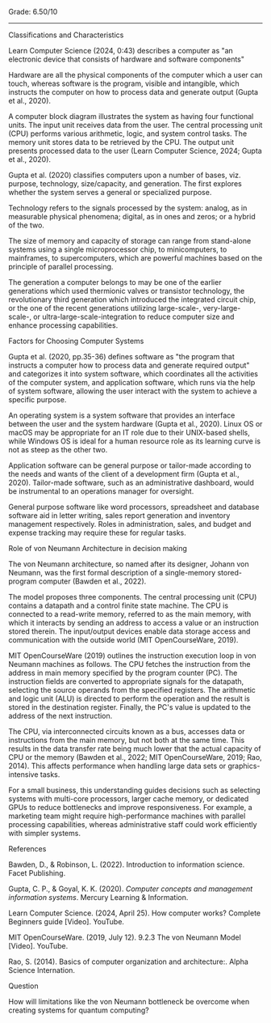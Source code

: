 Grade: 6.50/10

---

Classifications and Characteristics

Learn Computer Science (2024, 0:43) describes a computer as "an electronic device that consists of hardware and software components"

Hardware are all the physical components of the computer which a user can touch, whereas software is the program, visible and intangible, which instructs the computer on how to process data and generate output (Gupta et al., 2020).

A computer block diagram illustrates the system as having four functional units. The input unit receives data from the user. The central processing unit (CPU) performs various arithmetic, logic, and system control tasks. The memory unit stores data to be retrieved by the CPU. The output unit presents processed data to the user (Learn Computer Science, 2024; Gupta et al., 2020).

Gupta et al. (2020) classifies computers upon a number of bases, viz. purpose, technology, size/capacity, and generation. The first explores whether the system serves a general or specialized purpose.

Technology refers to the signals processed by the system: analog, as in measurable physical phenomena; digital, as in ones and zeros; or a hybrid of the two.

The size of memory and capacity of storage can range from stand-alone systems using a single microprocessor chip, to minicomputers, to mainframes, to supercomputers, which are powerful machines based on the principle of parallel processing.

The generation a computer belongs to may be one of the earlier generations which used thermionic valves or transistor technology, the revolutionary third generation which introduced the integrated circuit chip, or the one of the recent generations utilizing large-scale-, very-large-scale-, or ultra-large-scale-integration to reduce computer size and enhance processing capabilities.

Factors for Choosing Computer Systems

Gupta et al. (2020, pp.35-36) defines software as "the program that instructs a computer how to process data and generate required output" and categorizes it into system software, which coordinates all the activities of the computer system, and application software, which runs via the help of system software, allowing the user interact with the system to achieve a specific purpose. 

An operating system is a system software that provides an interface between the user and the system hardware (Gupta et al., 2020). Linux OS or macOS may be appropriate for an IT role due to their UNIX-based shells, while Windows OS is ideal for a human resource role as its learning curve is not as steep as the other two.

Application software can be general purpose or tailor-made according to the needs and wants of the client of a development firm (Gupta et al., 2020). Tailor-made software, such as an administrative dashboard, would be instrumental to an operations manager for oversight. 

General purpose software like word processors, spreadsheet and database software aid in letter writing, sales report generation and inventory management respectively. Roles in administration, sales, and budget and expense tracking may require these for regular tasks.

Role of von Neumann Architecture in decision making

The von Neumann architecture, so named after its designer, Johann von Neumann, was the first formal description of a single-memory stored-program computer (Bawden et al., 2022). 
 
The model proposes three components. The central processing unit (CPU) contains a datapath and a control finite state machine. The CPU is connected to a read-write memory, referred to as the main memory, with which it interacts by sending an address to access a value or an instruction stored therein. The input/output devices enable data storage access and communication with the outside world (MIT OpenCourseWare, 2019).

MIT OpenCourseWare (2019) outlines the instruction execution loop in von Neumann machines as follows. The CPU fetches the instruction from the address in main memory specified by the program counter (PC).  The instruction fields are converted to appropriate signals for the datapath, selecting the source operands from the specified registers. The arithmetic and logic unit (ALU) is directed to perform the operation and the result is stored in the destination register. Finally, the PC's value is updated to the address of the next instruction.

The CPU, via interconnected circuits known as a bus, accesses data or instructions from the main memory, but not both at the same time. This results in the data transfer rate being much lower that the actual capacity of CPU or the memory (Bawden et al., 2022; MIT OpenCourseWare, 2019; Rao, 2014). This affects performance when handling large data sets or graphics-intensive tasks. 

For a small business, this understanding guides decisions such as selecting systems with multi-core processors, larger cache memory, or dedicated GPUs to reduce bottlenecks and improve responsiveness. For example, a marketing team might require high-performance machines with parallel processing capabilities, whereas administrative staff could work efficiently with simpler systems.

References

Bawden, D., & Robinson, L. (2022). Introduction to information science. Facet Publishing.  

Gupta, C. P., & Goyal, K. K. (2020). _Computer concepts and management information systems_. Mercury Learning & Information.

Learn Computer Science. (2024, April 25). How computer works? Complete Beginners guide [Video]. YouTube.

MIT OpenCourseWare. (2019, July 12). 9.2.3 The von Neumann Model [Video]. YouTube.

Rao, S. (2014). Basics of computer organization and architecture:. Alpha Science Internation.


Question

How will limitations like the von Neumann bottleneck be overcome when creating systems for quantum computing?  